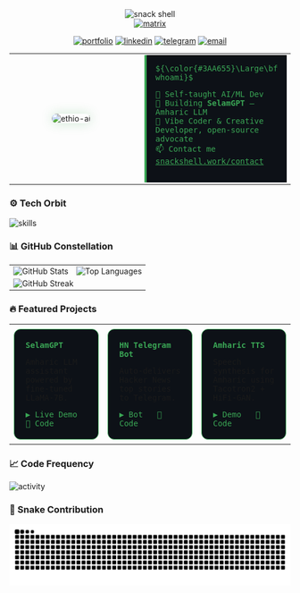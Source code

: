 <div align="center">
  <img src="https://capsule-render.vercel.app/api?type=transparent&fontColor=3AA655&fontSize=70&fontAlignY=45&text=SNACK%20SHELL&stroke=3AA655&strokeWidth=2&height=180&color=0D1117&animation=scaleIn" alt="snack shell"/>
</div>

<div align="center">
  <a href="https://git.io/typing-svg">
    <img src="https://readme-typing-svg.demolab.com?font=JetBrains+Mono&size=24&duration=2500&pause=1000&color=3AA655&center=true&vCenter=true&width=700&lines=AI%20Engineer%20%7C%20Ethiopia%20%F0%9F%87%AA%F0%9F%87%B9;Building%20SelamGPT%20%7C%20Amharic%20LLM;Open-source%20Advocate%20%7C%20Python%20Ninja" alt="matrix"/>
  </a>
</div>

<p align="center">
  <a href="https://snackshell.work"><img src="https://img.shields.io/badge/🌐_snackshell.work-0D1117?style=for-the-badge&logo=vercel&logoColor=3AA655" alt="portfolio"></a>
  <a href="https://linkedin.com/in/snackshell"><img src="https://img.shields.io/badge/LinkedIn-0D1117?style=for-the-badge&logo=linkedin&logoColor=3AA655" alt="linkedin"></a>
  <a href="https://t.me/snackshell"><img src="https://img.shields.io/badge/Telegram-0D1117?style=for-the-badge&logo=telegram&logoColor=3AA655" alt="telegram"></a>
  <a href="mailto:solomonadonay2@gmail.com"><img src="https://img.shields.io/badge/Email-0D1117?style=for-the-badge&logo=gmail&logoColor=3AA655" alt="email"></a>
</p>

<div align="center">
  <table width="100%" style="border-collapse:collapse;">
    <tr>
      <td width="45%" align="center">
        <img src="https://user-images.githubusercontent.com/74038190/212907112-d360cd3f-bae2-42de-a41a-ca5622488e96.png"
             width="260"
             style="border-radius:12px; box-shadow:0 0 20px #3AA65540;"
             alt="ethio-ai"/>
      </td>
      <td width="55%" style="padding-left:20px;">
        <div style="font-family:'JetBrains Mono', monospace; color:#3AA655; background:#0D1117; border-left:4px solid #3AA655; padding:16px;">
          ${\color{#3AA655}\Large\bf whoami}$
          <ul style="list-style:none; padding:0;">
            <li>🔭 Self-taught AI/ML Dev</li>
            <li>🌱 Building <strong>SelamGPT</strong> – Amharic LLM</li>
            <li>📝 Vibe Coder & Creative Developer, open-source advocate</li>
            <li>📫 Contact me <a href="https://snackshell.work/contact" style="color:#3AA655;">snackshell.work/contact</a></li>
          </ul>
        </div>
      </td>
    </tr>
  </table>
</div>

<h3>⚙️ Tech Orbit</h3>
<div>
  <img src="https://skillicons.dev/icons?i=py,tensorflow,pytorch,sklearn,opencv,fastapi,flask,js,ts,react,nextjs,nodejs,express,mongodb,postgres,redis,docker,k8s,githubactions&perline=10" alt="skills" width="820"/>
</div>

<h3>📊 GitHub Constellation</h3>
<div>
  <table border="0" cellpadding="0" cellspacing="0">
    <tr>
      <td valign="top">
        <img src="https://github-readme-stats.vercel.app/api?username=snackshell&show_icons=true&theme=vue-dark&hide_border=true&include_all_commits=true&count_private=true" alt="GitHub Stats"/>
      </td>
      <td valign="top">
        <img src="https://github-readme-stats.vercel.app/api/top-langs/?username=snackshell&layout=compact&theme=vue-dark&hide_border=true&langs_count=10" alt="Top Languages"/>
      </td>
    </tr>
    <tr>
      <td colspan="5">
        <img src="https://streak-stats.demolab.com/?user=snackshell&theme=github-dark&hide_border=true" alt="GitHub Streak"/>
      </td>
    </tr>
  </table>
</div>

<h3>🔥 Featured Projects</h3>
  <table width="100%" style="max-width:900px; border:none;">
    <tr>
      <td width="33%" style="padding:8px;">
        <div style="background:#0D1117; border:1px solid #3AA655; border-radius:12px; padding:20px; font-family:'JetBrains Mono', monospace;">
          <h4 style="margin:0 0 10px; color:#3AA655;">SelamGPT</h4>
          <p>Amharic LLM assistant powered by fine-tuned LLaMA-7B.</p>
          <a href="https://snackshell.work" style="color:#3AA655; text-decoration:none;">▶ Live Demo</a>&nbsp;&nbsp;
          <a href="https://github.com/snackshell/selamgpt" style="color:#3AA655; text-decoration:none;">📁 Code</a>
        </div>
      </td>
      <td width="33%" style="padding:8px;">
        <div style="background:#0D1117; border:1px solid #3AA655; border-radius:12px; padding:20px; font-family:'JetBrains Mono', monospace;">
          <h4 style="margin:0 0 10px; color:#3AA655;">HN Telegram Bot</h4>
          <p>Auto-delivers Hacker News top stories to Telegram.</p>
          <a href="https://t.me/hackerdabi" style="color:#3AA655; text-decoration:none;">▶ Bot</a>&nbsp;&nbsp;
          <a href="https://github.com/snackshell/hn-telegram-bot" style="color:#3AA655; text-decoration:none;">📁 Code</a>
        </div>
      </td>
      <td width="33%" style="padding:8px;">
        <div style="background:#0D1117; border:1px solid #3AA655; border-radius:12px; padding:20px; font-family:'JetBrains Mono', monospace;">
          <h4 style="margin:0 0 10px; color:#3AA655;">Amharic TTS</h4>
          <p>Speech synthesis for Amharic using Tacotron2 + HiFi-GAN.</p>
          <a href="https://snackshell.work/tts" style="color:#3AA655; text-decoration:none;">▶ Demo</a>&nbsp;&nbsp;
          <a href="https://github.com/snackshell/amharic-tts" style="color:#3AA655; text-decoration:none;">📁 Code</a>
        </div>
      </td>
    </tr>
  </table>
</div>

<h3>📈 Code Frequency</h3>
<div>
  <img src="https://github-readme-activity-graph.vercel.app/graph?username=snackshell&bg_color=0D1117&color=3AA655&line=3AA655&point=ffffff&area=true&hide_border=true" alt="activity"/>
</div>

<h3>🐍 Snake Contribution</h3>
<div align="center">
  <img src="https://github.com/snackshell/snackshell/blob/output/github-contribution-grid-snake-dark.svg" alt="Snake animation"> 
</div>
